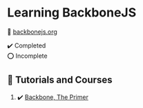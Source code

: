 # Learning BackboneJS

:link: [backbonejs.org](https://backbonejs.org/)

:heavy_check_mark: Completed  
:o: Incomplete

## :beginner: Tutorials and Courses

1. :heavy_check_mark: [Backbone, The Primer](https://github.com/jashkenas/backbone/wiki/Backbone%2C-The-Primer)
